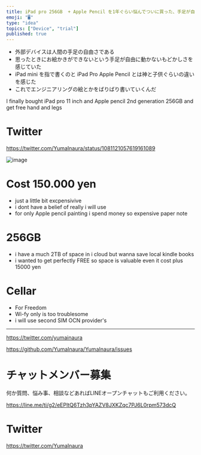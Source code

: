 ```yaml
---
title: iPad pro 256GB  + Apple Pencil を1年ぐらい悩んでついに買った、手足が自由になるんだ
emoji: "🖥"
type: "idea"
topics: ["Device", "trial"]
published: true
---
```


- 外部デバイスは人間の手足の自由さである
- 思ったときにお絵かきができないという手足が自由に動かないもどかしさを感じていた
- iPad mini を指で書くのと iPad Pro Apple Pencil とは神と子供ぐらいの違いを感じた
- これでエンジニアリングの絵とかをばりばり書いていくんだ

I finally bought iPad pro 11 inch and Apple pencil 2nd generation 256GB and get free hand and legs

# Twitter

https://twitter.com/YumaInaura/status/1081121057619161089

![image](https://user-images.githubusercontent.com/13635059/50681874-4d311080-1050-11e9-9574-9f4c4dc321b5.png)

# Cost 150.000 yen

- just a little bit excpensivive
- i dont have a belief of really i will use 
- for only Apple pencil painting i spend money so expensive paper note

# 256GB

- i have a much 2TB of space in i cloud but wanna save local kindle books 
- i wanted to get perfectly FREE so space is valuable even it cost plus 15000 yen

# Cellar

- For Freedom
- Wi-fy only is too troublesome
- i will use second SIM OCN provider's






---

https://twitter.com/yumainaura

https://github.com/YumaInaura/YumaInaura/issues








<!-- Update From Qiita API -->

# チャットメンバー募集


何か質問、悩み事、相談などあればLINEオープンチャットもご利用ください。

https://line.me/ti/g2/eEPltQ6Tzh3pYAZV8JXKZqc7PJ6L0rpm573dcQ





# Twitter


https://twitter.com/YumaInaura


<!-- Update From Qiita API -->


